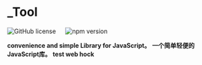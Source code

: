 # _Tool 
![GitHub license](https://img.shields.io/badge/license-MIT-blue.svg) &emsp;
![npm version](https://img.shields.io/npm/v/tiny-jstool.svg?style=flat)

**convenience and simple Library for JavaScript。**
**一个简单轻便的JavaScript库。**
**test web hock**
